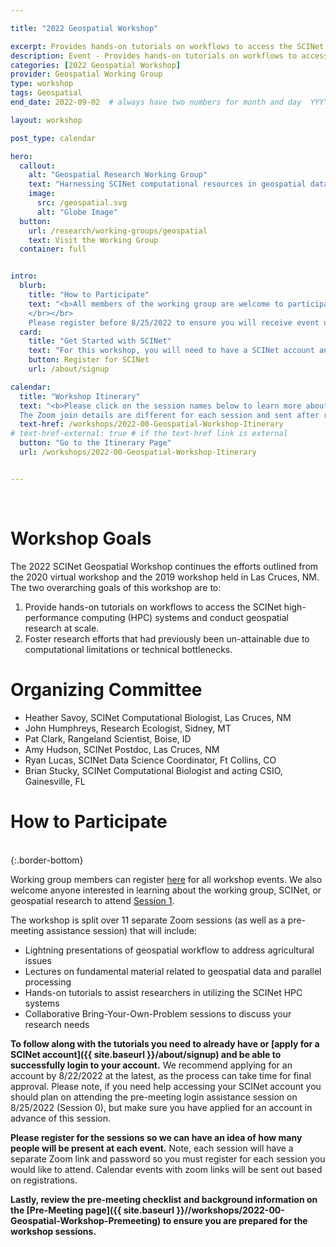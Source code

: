 ```yaml
---

title: "2022 Geospatial Workshop"

excerpt: Provides hands-on tutorials on workflows to access the SCINet HPC systems and conduct geospatial research at scale and fosters geospatial research efforts.
description: Event - Provides hands-on tutorials on workflows to access the SCINet HPC systems and conduct geospatial research at scale and fosters geospatial research efforts.
categories: [2022 Geospatial Workshop]  
provider: Geospatial Working Group
type: workshop
tags: Geospatial
end_date: 2022-09-02  # always have two numbers for month and day  YYYY-MM-DD

layout: workshop

post_type: calendar

hero:
  callout:
    alt: "Geospatial Research Working Group"
    text: "Harnessing SCINet computational resources in geospatial data science to further sustainable and intensified agriculture"
    image:
      src: /geospatial.svg
      alt: "Globe Image"
  button:
    url: /research/working-groups/geospatial
    text: Visit the Working Group
  container: full


intro:
  blurb:
    title: "How to Participate"
    text: "<b>All members of the working group are welcome to participate!</b> We also welcome anyone interested in learning about the working group, SCINet, or geospatial research to attend the introductory Session 1.  
    </br></br>
    Please register before 8/25/2022 to ensure you will receive event updates and be added to the workshop project space on SCINet."
  card: 
    title: "Get Started with SCINet"
    text: "For this workshop, you will need to have a SCINet account and be able to successfully log in. We recommend applying for an account as soon as possible."
    button: Register for SCINet
    url: /about/signup

calendar:
  title: "Workshop Itinerary"
  text: "<b>Please click on the session names below to learn more about each session.</b> </br> 
  The Zoom join details are different for each session and sent after registration. If you are unable to join a session, you will still be able to access and work through all the tutorials on your own using the session pages. We will make the Zoom recordings available after the meeting as well."
  text-href: /workshops/2022-00-Geospatial-Workshop-Itinerary
# text-href-external: true # if the text-href link is external
  button: "Go to the Itinerary Page"
  url: /workshops/2022-00-Geospatial-Workshop-Itinerary


---
```

<br>

# Workshop Goals

The 2022 SCINet Geospatial Workshop continues the efforts outlined from the 2020 virtual workshop and the 2019 workshop held in Las Cruces, NM. The two overarching goals of this workshop are to:

1. Provide hands-on tutorials on workflows to access the SCINet high-performance computing (HPC) systems and conduct geospatial research at scale.
1. Foster research efforts that had previously been un-attainable due to computational limitations or technical bottlenecks. 


# Organizing Committee

* Heather Savoy, SCINet Computational Biologist, Las Cruces, NM
* John Humphreys, Research Ecologist, Sidney, MT
* Pat Clark, Rangeland Scientist, Boise, ID
* Amy Hudson, SCINet Postdoc, Las Cruces, NM
* Ryan Lucas, SCINet Data Science Coordinator, Ft Collins, CO
* Brian Stucky, SCINet Computational Biologist and acting CSIO, Gainesville, FL


# How to Participate

<br>
{:.border-bottom}

Working group members can register [here](https://forms.office.com/g/CXEZAtZYDF) for all workshop events. We also welcome anyone interested in learning about the working group, SCINet, or geospatial research to attend [Session 1](/workshops/2022-8-29-Geospatial-Workshop-1). 

The workshop is split over 11 separate Zoom sessions (as well as a pre-meeting assistance session) that will include:

* Lightning presentations of geospatial workflow to address agricultural issues
* Lectures on fundamental material related to geospatial data and parallel processing
* Hands-on tutorials to assist researchers in utilizing the SCINet HPC systems
* Collaborative Bring-Your-Own-Problem sessions to discuss your research needs

**To follow along with the tutorials you need to already have or [apply for a SCINet account]({{ site.baseurl }}/about/signup) and be able to successfully login to your account.**  We recommend applying for an account by 8/22/2022 at the latest, as the process can take time for final approval. Please note, if you need help accessing your SCINet account you should plan on attending the pre-meeting login assistance session on 8/25/2022 (Session 0), but make sure you have applied for an account in advance of this session.

**Please register for the sessions so we can have an idea of how many people will be present at each event.** Note, each session will have a separate Zoom link and password so you must register for each session you would like to attend. Calendar events with zoom links will be sent out based on registrations. 

**Lastly, review the pre-meeting checklist and background information on the [Pre-Meeting page]({{ site.baseurl }}//workshops/2022-00-Geospatial-Workshop-Premeeting) to ensure you are prepared for the workshop sessions.**



<br>
